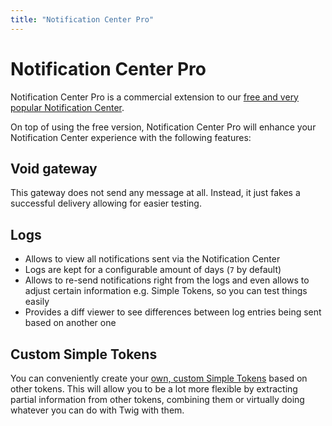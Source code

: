 ```yaml
---
title: "Notification Center Pro"
---
```


# Notification Center Pro

Notification Center Pro is a commercial extension to our [free and very popular Notification Center][NC]. 

On top of using the free version, Notification Center Pro will enhance your Notification Center experience with the 
following features:

## Void gateway

This gateway does not send any message at all. Instead, it just fakes a successful delivery allowing
for easier testing.

## Logs

- Allows to view all notifications sent via the Notification Center
- Logs are kept for a configurable amount of days (`7` by default)
- Allows to re-send notifications right from the logs and even allows to adjust certain information e.g.
  Simple Tokens, so you can test things easily
- Provides a diff viewer to see differences between log entries being sent based on another one

## Custom Simple Tokens

You can conveniently create your [own, custom Simple Tokens](./custom-tokens) based on other tokens. This will allow you to be a 
lot more flexible by extracting partial information from other tokens, combining them or virtually doing whatever you can do
with Twig with them.






[NC]: https://extensions.contao.org/?p=terminal42%2Fnotification_center